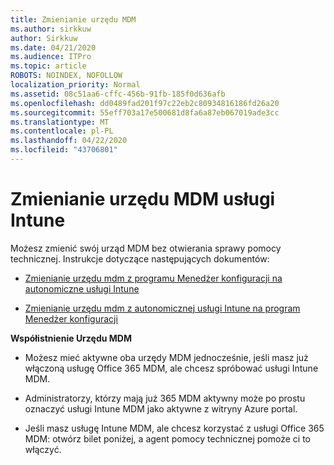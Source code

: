 ```yaml
---
title: Zmienianie urzędu MDM
ms.author: sirkkuw
author: Sirkkuw
ms.date: 04/21/2020
ms.audience: ITPro
ms.topic: article
ROBOTS: NOINDEX, NOFOLLOW
localization_priority: Normal
ms.assetid: 08c51aa6-cffc-456b-91fb-185f0d636afb
ms.openlocfilehash: dd0489fad201f97c22eb2c80934816186fd26a20
ms.sourcegitcommit: 55eff703a17e500681d8fa6a87eb067019ade3cc
ms.translationtype: MT
ms.contentlocale: pl-PL
ms.lasthandoff: 04/22/2020
ms.locfileid: "43706801"
---
```

# <a name="change-intune-mdm-authority"></a>Zmienianie urzędu MDM usługi Intune

Możesz zmienić swój urząd MDM bez otwierania sprawy pomocy technicznej. Instrukcje dotyczące następujących dokumentów:
  
- [Zmienianie urzędu mdm z programu Menedżer konfiguracji na autonomiczne usługi Intune](https://docs.microsoft.com/configmgr/mdm/deploy-use/migrate-change-mdm-authority)
    
- [Zmienianie urzędu mdm z autonomicznej usługi Intune na program Menedżer konfiguracji](https://docs.microsoft.com/configmgr/mdm/deploy-use/change-mdm-authority)
    
 **Współistnienie Urzędu MDM**
  
- Możesz mieć aktywne oba urzędy MDM jednocześnie, jeśli masz już włączoną usługę Office 365 MDM, ale chcesz spróbować usługi Intune MDM.
    
- Administratorzy, którzy mają już 365 MDM aktywny może po prostu oznaczyć usługi Intune MDM jako aktywne z witryny Azure portal.
    
- Jeśli masz usługę Intune MDM, ale chcesz korzystać z usługi Office 365 MDM: otwórz bilet poniżej, a agent pomocy technicznej pomoże ci to włączyć.
    

